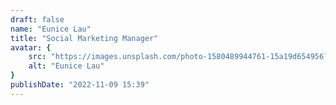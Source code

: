 ```yaml
---
draft: false
name: "Eunice Lau"
title: "Social Marketing Manager"
avatar: {
    src: "https://images.unsplash.com/photo-1580489944761-15a19d654956?&fit=crop&w=280",
    alt: "Eunice Lau"
}
publishDate: "2022-11-09 15:39"
---
```

